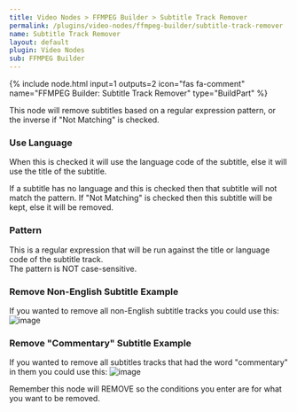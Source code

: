 ```yaml
---
title: Video Nodes > FFMPEG Builder > Subtitle Track Remover
permalink: /plugins/video-nodes/ffmpeg-builder/subtitle-track-remover
name: Subtitle Track Remover
layout: default
plugin: Video Nodes
sub: FFMPEG Builder
---
```


{% include node.html input=1 outputs=2 icon="fas fa-comment" name="FFMPEG Builder: Subtitle Track Remover" type="BuildPart" %}


This node will remove subtitles based on a regular expression pattern, or the inverse if "Not Matching" is checked.   

### Use Language
When this is checked it will use the language code of the subtitle, else it will use the title of the subtitle.

If a subtitle has no language and this is checked then that subtitle will not match the pattern.  If "Not Matching" is checked then this subtitle will be kept, else it will be removed.

### Pattern
This is a regular expression that will be run against the title or language code of the subtitle track.    
The pattern is NOT case-sensitive.

### Remove Non-English Subtitle Example
If you wanted to remove all non-English subtitle tracks you could use this:
![image](https://user-images.githubusercontent.com/958400/164948627-b7e1ef69-0020-43dc-af35-be0bcef9268f.png)



### Remove "Commentary" Subtitle Example
If you wanted to remove all subtitles tracks that had the word "commentary" in them you could use this:
![image](https://user-images.githubusercontent.com/958400/164948681-b5136144-d481-40c2-9773-0ea839d1208b.png)


Remember this node will REMOVE so the conditions you enter are for what you want to be removed.   